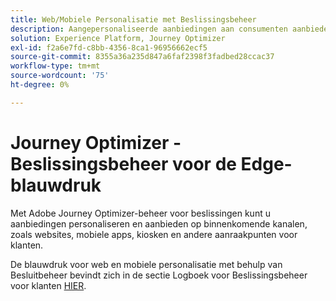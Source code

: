 ```yaml
---
title: Web/Mobiele Personalisatie met Beslissingsbeheer
description: Aangepersonaliseerde aanbiedingen aan consumenten aanbieden op verschillende kanalen, waaronder kiosken en door agenten begeleide ervaringen.
solution: Experience Platform, Journey Optimizer
exl-id: f2a6e7fd-c8bb-4356-8ca1-96956662ecf5
source-git-commit: 8355a36a235d847a6faf2398f3fadbed28ccac37
workflow-type: tm+mt
source-wordcount: '75'
ht-degree: 0%

---
```


# Journey Optimizer - Beslissingsbeheer voor de Edge-blauwdruk

Met Adobe Journey Optimizer-beheer voor beslissingen kunt u aanbiedingen personaliseren en aanbieden op binnenkomende kanalen, zoals websites, mobiele apps, kiosken en andere aanraakpunten voor klanten.

De blauwdruk voor web en mobiele personalisatie met behulp van Besluitbeheer bevindt zich in de sectie Logboek voor Beslissingsbeheer voor klanten [HIER](../customer-journeys/decision_management/decision-management-edge.md).
